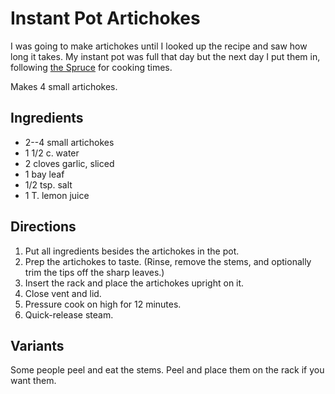 # Instant Pot Artichokes

I was going to make artichokes until I looked up the recipe and saw how long it takes.  My instant pot was full that day but the next day I put them in, following [the Spruce](https://www.thespruceeats.com/instant-pot-artichokes-4778442) for cooking times.

Makes 4 small artichokes.

## Ingredients

* 2--4 small artichokes
* 1 1/2 c. water
* 2 cloves garlic, sliced
* 1 bay leaf
* 1/2 tsp. salt
* 1 T. lemon juice

## Directions

1. Put all ingredients besides the artichokes in the pot.
2. Prep the artichokes to taste.  (Rinse, remove the stems, and optionally trim the tips off the sharp leaves.)
3. Insert the rack and place the artichokes upright on it.
4. Close vent and lid.
5. Pressure cook on high for 12 minutes.
6. Quick-release steam.

## Variants

Some people peel and eat the stems.  Peel and place them on the rack if you want them.
